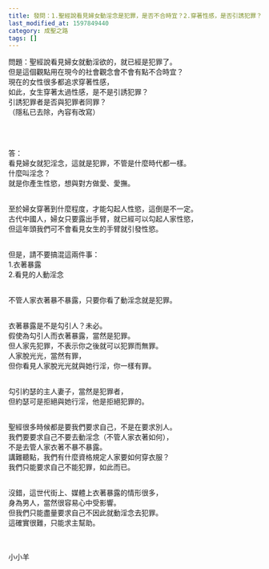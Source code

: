 ```yaml
---
title: 發問：1.聖經說看見婦女動淫念是犯罪，是否不合時宜？2.穿著性感，是否引誘犯罪？
last_modified_at: 1597849440
category: 成聖之路
tags: []
---
```


<p>問題：聖經說看見婦女就動淫欲的，就已經是犯罪了。<br>
但是這個觀點用在現今的社會觀念會不會有點不合時宜？<br>
現在的女性很多都追求穿著性感，<br>
如此，女生穿著太過性感，是不是引誘犯罪？<br>
引誘犯罪者是否與犯罪者同罪？<br>
（隱私已去除，內容有改寫）</p>

<p>&nbsp;</p>

<p><br>
答：<br>
看見婦女就犯淫念，這就是犯罪，不管是什麼時代都一樣。<br>
什麼叫淫念？<br>
就是你產生性慾，想與對方做愛、愛撫。</p>

<p><br>
至於婦女穿著到什麼程度，才能勾起人性慾，這倒是不一定。<br>
古代中國人，婦女只要露出手臂，就已經可以勾起人家性慾，<br>
但這年頭我們可不會看見女生的手臂就引發性慾。</p>

<p><br>
但是，請不要搞混這兩件事：<br>
1.衣著暴露<br>
2.看見的人動淫念</p>

<p><br>
不管人家衣著暴不暴露，只要你看了動淫念就是犯罪。</p>

<p><br>
衣著暴露是不是勾引人？未必。<br>
假使為勾引人而衣著暴露，當然是犯罪。<br>
但人家先犯罪，不表示你之後就可以犯罪而無罪。<br>
人家脫光光，當然有罪，<br>
但你看見人家脫光光就與她行淫，你一樣有罪。</p>

<p><br>
勾引約瑟的主人妻子，當然是犯罪者，<br>
但約瑟可是拒絕與她行淫，他是拒絕犯罪的。</p>

<p><br>
聖經很多時候都是要我們要求自己，不是在要求別人。<br>
我們要要求自己不要去動淫念（不管人家衣著如何），<br>
不是去管人家衣著不暴不暴露。<br>
講難聽點，我們有什麼資格規定人家要如何穿衣服？<br>
我們只能要求自己不能犯罪，如此而已。</p>

<p><br>
沒錯，這世代街上、媒體上衣著暴露的情形很多，<br>
身為男人，當然很容易心中受影響。<br>
但我們只能盡量要求自己不因此就動淫念去犯罪。<br>
這確實很難，只能求主幫助。<br>
&nbsp;</p>

<p><br>
小小羊</p>

<p>&nbsp;</p>

